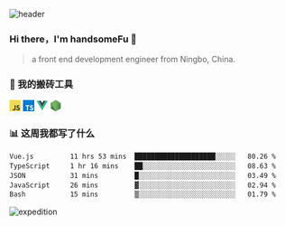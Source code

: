 ![header](https://raw.githubusercontent.com/fzq1998/fzq1998/master/header.png)

### Hi there，I'm handsomeFu 👋

> a front end development engineer from Ningbo, China.

### 🔧 我的搬砖工具
<code><img height="20" src="https://raw.githubusercontent.com/github/explore/80688e429a7d4ef2fca1e82350fe8e3517d3494d/topics/javascript/javascript.png" alt="javascript"></code>
<code><img height="20" src="https://raw.githubusercontent.com/github/explore/80688e429a7d4ef2fca1e82350fe8e3517d3494d/topics/typescript/typescript.png" alt="typescript"></code>
<code><img height="20" src="https://raw.githubusercontent.com/github/explore/80688e429a7d4ef2fca1e82350fe8e3517d3494d/topics/vue/vue.png" alt="vue"></code>
<code><img height="20" src="https://raw.githubusercontent.com/github/explore/80688e429a7d4ef2fca1e82350fe8e3517d3494d/topics/nodejs/nodejs.png" alt="nodejs"></code>



### 📊 这周我都写了什么
<!--START_SECTION:waka-->

```txt
Vue.js         11 hrs 53 mins  ████████████████████░░░░░   80.26 %
TypeScript     1 hr 16 mins    ██░░░░░░░░░░░░░░░░░░░░░░░   08.63 %
JSON           31 mins         █░░░░░░░░░░░░░░░░░░░░░░░░   03.49 %
JavaScript     26 mins         ▓░░░░░░░░░░░░░░░░░░░░░░░░   02.94 %
Bash           15 mins         ▒░░░░░░░░░░░░░░░░░░░░░░░░   01.79 %
```

<!--END_SECTION:waka-->


![expedition](https://raw.githubusercontent.com/fzq1998/fzq1998/master/expedition.gif)

